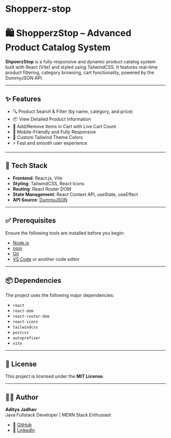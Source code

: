 # Shopperz-stop
# 🛍️ ShopperzStop – Advanced Product Catalog System

**ShpoerzStop** is a fully responsive and dynamic product catalog system built with React (Vite) and styled using TailwindCSS. It features real-time product filtering, category browsing, cart functionality, powered by the DummyJSON API.

---

## ✨ Features

- 🔍 Product Search & Filter (by name, category, and price)
- 📦 View Detailed Product Information
- 🛒 Add/Remove Items in Cart with Live Cart Count
- 📱 Mobile-Friendly and Fully Responsive
- 🎨 Custom Tailwind Theme Colors
- ⚡ Fast and smooth user experience

---

## 🚀 Tech Stack

- **Frontend**: React.js, Vite
- **Styling**: TailwindCSS, React Icons
- **Routing**: React Router DOM
- **State Management**: React Context API, useState, useEffect
- **API Source**: [DummyJSON](https://dummyjson.com)

---

## ✅ Prerequisites

Ensure the following tools are installed before you begin:

- [Node.js](https://nodejs.org/) 
- [npm](https://www.npmjs.com/) 
- [Git](https://git-scm.com/)
- [VS Code](https://code.visualstudio.com/) or another code editor

---

## 📦 Dependencies

The project uses the following major dependencies:

- `react`
- `react-dom`
- `react-router-dom`
- `react-icons`
- `tailwindcss`
- `postcss`
- `autoprefixer`
- `vite`

---


## 📝 License

This project is licensed under the **MIT License**.

---

## 🙋‍♂️ Author

**Aditya Jadhav**  
Java Fullstack Developer | MERN Stack Enthusiast

- 🔗 [GitHub](https://github.com/your-username)
- 🔗 [LinkedIn](https://www.linkedin.com/in/your-linkedin/)


